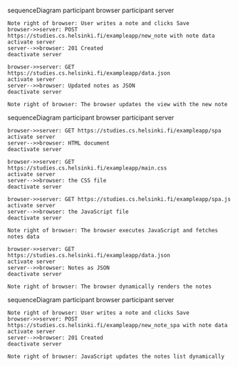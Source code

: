 sequenceDiagram
    participant browser
    participant server

    Note right of browser: User writes a note and clicks Save
    browser->>server: POST https://studies.cs.helsinki.fi/exampleapp/new_note with note data
    activate server
    server-->>browser: 201 Created
    deactivate server

    browser->>server: GET https://studies.cs.helsinki.fi/exampleapp/data.json
    activate server
    server-->>browser: Updated notes as JSON
    deactivate server

    Note right of browser: The browser updates the view with the new note

sequenceDiagram
    participant browser
    participant server

    browser->>server: GET https://studies.cs.helsinki.fi/exampleapp/spa
    activate server
    server-->>browser: HTML document
    deactivate server

    browser->>server: GET https://studies.cs.helsinki.fi/exampleapp/main.css
    activate server
    server-->>browser: the CSS file
    deactivate server

    browser->>server: GET https://studies.cs.helsinki.fi/exampleapp/spa.js
    activate server
    server-->>browser: the JavaScript file
    deactivate server

    Note right of browser: The browser executes JavaScript and fetches notes data

    browser->>server: GET https://studies.cs.helsinki.fi/exampleapp/data.json
    activate server
    server-->>browser: Notes as JSON
    deactivate server

    Note right of browser: The browser dynamically renders the notes


sequenceDiagram
    participant browser
    participant server

    Note right of browser: User writes a note and clicks Save
    browser->>server: POST https://studies.cs.helsinki.fi/exampleapp/new_note_spa with note data
    activate server
    server-->>browser: 201 Created
    deactivate server

    Note right of browser: JavaScript updates the notes list dynamically

